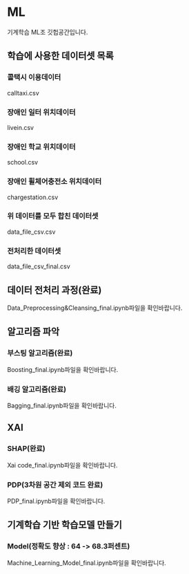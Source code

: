 # ML
기계학습 ML조 깃헙공간입니다.

## 학습에 사용한 데이터셋 목록
### 콜택시 이용데이터
calltaxi.csv
### 장애인 일터 위치데이터
livein.csv
### 장애인 학교 위치데이터
school.csv
### 장애인 휠체어충전소 위치데이터
chargestation.csv
### 위 데이터를 모두 합친 데이터셋
data_file_csv.csv
### 전처리한 데이터셋
data_file_csv_final.csv

## 데이터 전처리 과정(완료)
Data_Preprocessing&Cleansing_final.ipynb파일을 확인바랍니다.

## 알고리즘 파악
### 부스팅 알고리즘(완료)
Boosting_final.ipynb파일을 확인바랍니다.
### 배깅 알고리즘(완료)
Bagging_final.ipynb파일을 확인바랍니다.

## XAI
### SHAP(완료)
Xai code_final.ipynb파일을 확인바랍니다.
### PDP(3차원 공간 제외 코드 완료)
PDP_final.ipynb파일을 확인바랍니다.

## 기계학습 기반 학습모델 만들기
### Model(정확도 향상 : 64 -> 68.3퍼센트)
Machine_Learning_Model_final.ipynb파일을 확인바랍니다.

